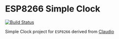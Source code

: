ESP8266 Simple Clock
====================

[![Build Status](https://travis-ci.org/Larusso/ESP8266-simple-clock.svg?branch=master)](https://travis-ci.org/Larusso/ESP8266-simple-clock)

Simple Clock project for `ESP8266` derived from [Claudio]

[Claudio]: https://github.com/pangodream/Claudio
